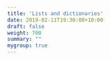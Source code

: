 ```yaml
---
title: 'Lists and dictionaries' 
date: 2019-02-11T19:30:08+10:00
draft: false
weight: 700
summary: ""
mygroup: true
---
```


